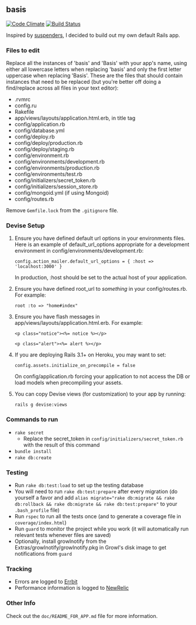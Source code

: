## basis

[![Code Climate](https://codeclimate.com/github/JamesChevalier/basis.png)](https://codeclimate.com/github/JamesChevalier/basis) [![Build Status](https://travis-ci.org/JamesChevalier/basis.png?branch=master)](https://travis-ci.org/JamesChevalier/basis)

Inspired by [suspenders](https://github.com/thoughtbot/suspenders), I decided to build out my own default Rails app.


### Files to edit

Replace all the instances of 'basis' and 'Basis' with your app's name, using either all lowercase letters when replacing 'basis' and only the first letter uppercase when replacing 'Basis'. These are the files that should contain instances that need to be replaced (but you're better off doing a find/replace across all files in your text editor):

* .rvmrc
* config.ru
* Rakefile
* app/views/layouts/application.html.erb, in title tag
* config/application.rb
* config/database.yml
* config/deploy.rb
* config/deploy/production.rb
* config/deploy/staging.rb
* config/environment.rb
* config/environments/development.rb
* config/environments/production.rb
* config/environments/test.rb
* config/initializers/secret_token.rb
* config/initializers/session_store.rb
* config/mongoid.yml (if using Mongoid)
* config/routes.rb

Remove `Gemfile.lock` from the `.gitignore` file.


### Devise Setup

1. Ensure you have defined default url options in your environments files. Here is an example of default_url_options appropriate for a development environment in config/environments/development.rb:

    `config.action_mailer.default_url_options = { :host => 'localhost:3000' }`

    In production, :host should be set to the actual host of your application.

2. Ensure you have defined root_url to *something* in your config/routes.rb. For example:

    `root :to => "home#index"`

3. Ensure you have flash messages in app/views/layouts/application.html.erb. For example:

    `<p class="notice"><%= notice %></p>`

    `<p class="alert"><%= alert %></p>`

4. If you are deploying Rails 3.1+ on Heroku, you may want to set:

    `config.assets.initialize_on_precompile = false`

    On config/application.rb forcing your application to not access the DB or load models when precompiling your assets.

5. You can copy Devise views (for customization) to your app by running:

     `rails g devise:views`


### Commands to run

* `rake secret`
    * Replace the secret_token in `config/initializers/secret_token.rb` with the result of this command
* `bundle install`
* `rake db:create`


### Testing

* Run `rake db:test:load` to set up the testing database
* You will need to run `rake db:test:prepare` after every migration (do yourself a favor and add `alias migrate="rake db:migrate && rake db:rollback && rake db:migrate && rake db:test:prepare"` to your `.bash_profile` file)
* Run `rspec` to run all the tests once (and to generate a coverage file in `coverage/index.html`)
* Run `guard` to monitor the project while you work (it will automatically run relevant tests whenever files are saved)
* Optionally, install growlnotify from the Extras/growlnotify/growlnotify.pkg in Growl's disk image to get notifications from `guard`


### Tracking

* Errors are logged to [Errbit](https://github.com/errbit/errbit)
* Performance information is logged to [NewRelic](http://newrelic.com)


### Other Info

Check out the `doc/README_FOR_APP.md` file for more information.
